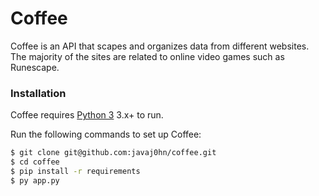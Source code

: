 # Coffee

Coffee is an API that scapes and organizes data from different websites. The majority of the sites are related to online video games such as Runescape.

### Installation

Coffee requires [Python 3](https://python.org) 3.x+ to run.

Run the following commands to set up Coffee:

```sh
$ git clone git@github.com:javaj0hn/coffee.git
$ cd coffee
$ pip install -r requirements
$ py app.py
```